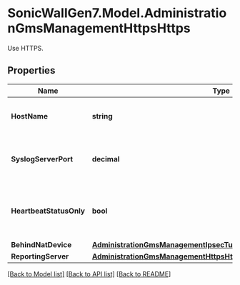 # SonicWallGen7.Model.AdministrationGmsManagementHttpsHttps
Use HTTPS.

## Properties

Name | Type | Description | Notes
------------ | ------------- | ------------- | -------------
**HostName** | **string** | Set the GMS server IP or hostname. | [optional] 
**SyslogServerPort** | **decimal** | Set the syslog server port of the GMS server. | [optional] 
**HeartbeatStatusOnly** | **bool** | Enable send heartbeat status messages Only. | [optional] 
**BehindNatDevice** | [**AdministrationGmsManagementIpsecTunnelIpsecTunnelBehindNatDevice**](AdministrationGmsManagementIpsecTunnelIpsecTunnelBehindNatDevice.md) |  | [optional] 
**ReportingServer** | [**AdministrationGmsManagementHttpsHttpsReportingServer**](AdministrationGmsManagementHttpsHttpsReportingServer.md) |  | [optional] 

[[Back to Model list]](../README.md#documentation-for-models) [[Back to API list]](../README.md#documentation-for-api-endpoints) [[Back to README]](../README.md)

